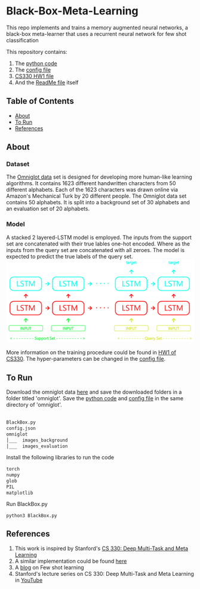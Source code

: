 # Black-Box-Meta-Learning

This repo implements and trains a memory augmented neural networks, a black-box meta-learner that uses a recurrent neural network for few shot classification

This repository contains:

1. The [python code](BlackBox.py)
2. The [config file](config.json)
3. [CS330 HW1 file](CS330_HW1.pdf)
4. And the [ReadMe file](README.md) itself

## Table of Contents

- [About](#about)
- [To Run](#to-run)
- [References](#references)


## About

### Dataset
The [Omniglot data](https://github.com/brendenlake/omniglot) set is designed for developing more human-like learning algorithms. It contains 1623 different handwritten characters from 50 different alphabets. Each of the 1623 characters was drawn online via Amazon's Mechanical Turk by 20 different people. The Omniglot data set contains 50 alphabets. It is split into a background set of 30 alphabets and an evaluation set of 20 alphabets.

### Model
A stacked 2 layered-LSTM model is employed. The inputs from the support set are concatenated with their true lables one-hot encoded. Where as the inputs from the query set are concatenated with all zeroes. The model is expected to predict the true labels of the query set. <br>
![demo](architecture.png) <br>
<br> More information on the training procedure could be found in [HW1 of CS330](https://github.com/siddarth-c/Black-Box-Meta-Learning/blob/main/CS330_HW1.pdf). The hyper-parameters can be changed in the [config file](config.json).
## To Run

Download the omniglot data [here](https://www.kaggle.com/watesoyan/omniglot/download) and save the downloaded folders in a folder titled 'omniglot'. Save the [python code](BlackBox.py) and [config file](config.json) in the same directory of 'omniglot'.

```

BlackBox.py
config.json
omniglot
│___  images_background
│___  images_evaluation    

```
Install the following libraries to run the code
```
torch
numpy
glob
PIL
matplotlib
```
Run BlackBox.py 
```
python3 BlackBox.py
```


## References
1. This work is inspired by Stanford's [CS 330: Deep Multi-Task and Meta Learning](http://cs330.stanford.edu/)
2. A similar implementation could be found [here](https://github.com/Luvata/CS330-Stanford-Deep-Multi-Task-and-Meta-Learning/tree/master/HW1)
3. A [blog](https://research.aimultiple.com/few-shot-learning/) on Few shot learning
4. Stanford's lecture series on CS 330: Deep Multi-Task and Meta Learning in [YouTube](https://www.youtube.com/playlist?list=PLoROMvodv4rMC6zfYmnD7UG3LVvwaITY5)
